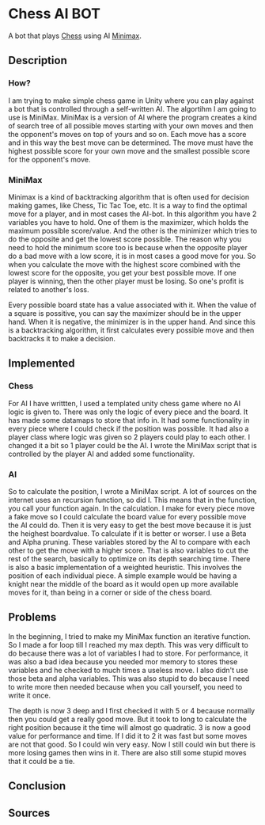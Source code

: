 # Chess AI BOT
A bot that plays [Chess](https://en.wikipedia.org/wiki/Chess) using AI [Minimax](https://en.wikipedia.org/wiki/Minimax).

## Description
### How?
I am trying to make simple chess game in Unity where you can play against a bot that is controlled through a self-written AI. The algortihm I am going to use is MiniMax. MiniMax is a version of AI where the program creates a kind of search tree of all possible moves starting with your own moves and then the opponent's moves on top of yours and so on. Each move has a score and in this way the best move can be determined. The move must have the highest possible score for your own move and the smallest possible score for the opponent's move.

### MiniMax
Minimax is a kind of backtracking algorithm that is often used for decision making games, like Chess, Tic Tac Toe, etc. It is a way to find the optimal move for a player, and in most cases the AI-bot. In this algorithm you have 2 variables you have to hold. One of them is the maximizer, which holds the maximum possible score/value. And the other is the minimizer which tries to do the opposite and get the lowest score possible. The reason why you need to hold the minimum score too is because when the opposite player do a bad move with a low score, it is in most cases a good move for you. So when you calculate the move with the highest score combined with the lowest score for the opposite, you get your best possible move. If one player is winning, then the other player must be losing. So one's profit is related to another's loss.

Every possible board state has a value associated with it. When the value of a square is possitive, you can say the maximizer should be in the upper hand. When it is negative, the minimizer is in the upper hand. And since this is a backtracking algorithm, it first calculates every possible move and then backtracks it to make a decision.

## Implemented
### Chess
For AI I have writtten, I used a templated unity chess game where no AI logic is given to. There was only the logic of every piece and the board. It has made some datamaps to store that info in. It had some functionality in every piece where I could check if the position was possible. It had also a player class where logic was given so 2 players could play to each other. I changed it a bit so 1 player could be the AI. I wrote the MiniMax script that is controlled by the player AI and added some functionality.

### AI
So to calculate the position, I wrote a MiniMax script. A lot of sources on the internet uses an recursion function, so did I. This means that in the function, you call your function again. In the calculation. I make for every piece move a fake move so I could calculate the board value for every possible move the AI could do. Then it is very easy to get the best move because it is just the heighest boardvalue. To calculate if it is better or worser. I use a Beta and Alpha pruning. These variables stored by the AI to compare with each other to get the move with a higher score. That is also variables to cut the rest of the search, basically to optimize on its depth searching time. There is also a basic implementation of a weighted heuristic. This involves the position of each individual piece. A simple example would be having a knight near the middle of the board as it would open up more available moves for it, than being in a corner or side of the chess board.

## Problems
In the beginning, I tried to make my MiniMax function an iterative function. So I made a for loop till I reached my max depth. This was very difficult to do because there was a lot of variables I had to store. For performance, it was also a bad idea because you needed mor memory to stores these variables and he checked to much times a useless move. I also didn't use those beta and alpha variables. This was also stupid to do because I need to write more then needed because when you call yourself, you need to write it once.

The depth is now 3 deep and I first checked it with 5 or 4 because normally then you could get a really good move. But it took to long to calculate the right position because it the time will almost go quadratic. 3 is now a good value for performance and time. If I did it to 2 it was fast but some moves are not that good. So I could win very easy. Now I still could win but there is more losing games then wins in it. There are also still some stupid moves that it could be a tie.

## Conclusion
## Sources
